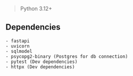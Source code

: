 
> Python 3.12+

## Dependencies
    - fastapi
    - uvicorn
    - sqlmodel
    - psycopg2-binary (Postgres for db connection)
    - pytest (Dev dependencies)
    - httpx (Dev dependencies)